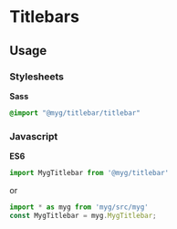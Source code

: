 # Titlebars

## Usage

### Stylesheets

**Sass**

```sass
@import "@myg/titlebar/titlebar"
```

### Javascript

**ES6**

```js
import MygTitlebar from '@myg/titlebar'
```

or

```js
import * as myg from 'myg/src/myg'
const MygTitlebar = myg.MygTitlebar;
```
